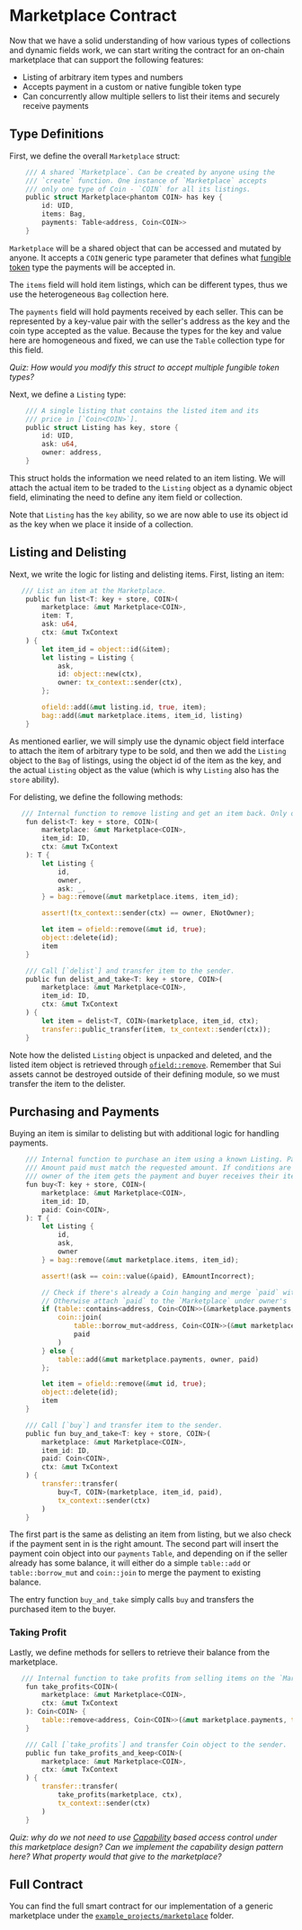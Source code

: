 # Marketplace Contract

Now that we have a solid understanding of how various types of collections and dynamic fields work, we can start writing the contract for an on-chain marketplace that can support the following features:

- Listing of arbitrary item types and numbers
- Accepts payment in a custom or native fungible token type
- Can concurrently allow multiple sellers to list their items and securely receive payments

## Type Definitions

First, we define the overall `Marketplace` struct:

```rust
    /// A shared `Marketplace`. Can be created by anyone using the
    /// `create` function. One instance of `Marketplace` accepts
    /// only one type of Coin - `COIN` for all its listings.
    public struct Marketplace<phantom COIN> has key {
        id: UID,
        items: Bag,
        payments: Table<address, Coin<COIN>>
    }
```

`Marketplace` will be a shared object that can be accessed and mutated by anyone. It accepts a `COIN` generic type parameter that defines what [fungible token](../../unit-three/lessons/4_the_coin_resource_and_create_currency.md) type the payments will be accepted in. 

The `items` field will hold item listings, which can be different types, thus we use the heterogeneous `Bag` collection here. 

The `payments` field will hold payments received by each seller. This can be represented by a key-value pair with the seller's address as the key and the coin type accepted as the value. Because the types for the key and value here are homogeneous and fixed, we can use the `Table` collection type for this field. 

_Quiz: How would you modify this struct to accept multiple fungible token types?_

Next, we define a `Listing` type:

```rust
    /// A single listing that contains the listed item and its
    /// price in [`Coin<COIN>`].
    public struct Listing has key, store {
        id: UID,
        ask: u64,
        owner: address,
    }
```
This struct holds the information we need related to an item listing. We will attach the actual item to be traded to the `Listing` object as a dynamic object field, eliminating the need to define any item field or collection. 

Note that `Listing` has the `key` ability, so we are now able to use its object id as the key when we place it inside of a collection. 

## Listing and Delisting

Next, we write the logic for listing and delisting items. First, listing an item:

```rust
   /// List an item at the Marketplace.
    public fun list<T: key + store, COIN>(
        marketplace: &mut Marketplace<COIN>,
        item: T,
        ask: u64,
        ctx: &mut TxContext
    ) {
        let item_id = object::id(&item);
        let listing = Listing {
            ask,
            id: object::new(ctx),
            owner: tx_context::sender(ctx),
        };

        ofield::add(&mut listing.id, true, item);
        bag::add(&mut marketplace.items, item_id, listing)
    }
```
As mentioned earlier, we will simply use the dynamic object field interface to attach the item of arbitrary type to be sold, and then we add the `Listing` object to the `Bag` of listings, using the object id of the item as the key, and the actual `Listing` object as the value (which is why `Listing` also has the `store` ability). 

For delisting, we define the following methods:

```rust
   /// Internal function to remove listing and get an item back. Only owner can do that.
    fun delist<T: key + store, COIN>(
        marketplace: &mut Marketplace<COIN>,
        item_id: ID,
        ctx: &mut TxContext
    ): T {
        let Listing {
            id,
            owner,
            ask: _,
        } = bag::remove(&mut marketplace.items, item_id);

        assert!(tx_context::sender(ctx) == owner, ENotOwner);

        let item = ofield::remove(&mut id, true);
        object::delete(id);
        item
    }

    /// Call [`delist`] and transfer item to the sender.
    public fun delist_and_take<T: key + store, COIN>(
        marketplace: &mut Marketplace<COIN>,
        item_id: ID,
        ctx: &mut TxContext
    ) {
        let item = delist<T, COIN>(marketplace, item_id, ctx);
        transfer::public_transfer(item, tx_context::sender(ctx));
    }
```

Note how the delisted `Listing` object is unpacked and deleted, and the listed item object is retrieved through [`ofield::remove`](https://github.com/MystenLabs/sui/blob/main/crates/sui-framework/packages/sui-framework/sources/dynamic_object_field.move#L71). Remember that Sui assets cannot be destroyed outside of their defining module, so we must transfer the item to the delister. 

## Purchasing and Payments

Buying an item is similar to delisting but with additional logic for handling payments. 

```rust
    /// Internal function to purchase an item using a known Listing. Payment is done in Coin<C>.
    /// Amount paid must match the requested amount. If conditions are met,
    /// owner of the item gets the payment and buyer receives their item.
    fun buy<T: key + store, COIN>(
        marketplace: &mut Marketplace<COIN>,
        item_id: ID,
        paid: Coin<COIN>,
    ): T {
        let Listing {
            id,
            ask,
            owner
        } = bag::remove(&mut marketplace.items, item_id);

        assert!(ask == coin::value(&paid), EAmountIncorrect);

        // Check if there's already a Coin hanging and merge `paid` with it.
        // Otherwise attach `paid` to the `Marketplace` under owner's `address`.
        if (table::contains<address, Coin<COIN>>(&marketplace.payments, owner)) {
            coin::join(
                table::borrow_mut<address, Coin<COIN>>(&mut marketplace.payments, owner),
                paid
            )
        } else {
            table::add(&mut marketplace.payments, owner, paid)
        };

        let item = ofield::remove(&mut id, true);
        object::delete(id);
        item
    }

    /// Call [`buy`] and transfer item to the sender.
    public fun buy_and_take<T: key + store, COIN>(
        marketplace: &mut Marketplace<COIN>,
        item_id: ID,
        paid: Coin<COIN>,
        ctx: &mut TxContext
    ) {
        transfer::transfer(
            buy<T, COIN>(marketplace, item_id, paid),
            tx_context::sender(ctx)
        )
    }

```

The first part is the same as delisting an item from listing, but we also check if the payment sent in is the right amount. The second part will insert the payment coin object into our `payments` `Table`, and depending on if the seller already has some balance, it will either do a simple `table::add` or `table::borrow_mut` and `coin::join` to merge the payment to existing balance. 

The entry function `buy_and_take` simply calls `buy` and transfers the purchased item to the buyer. 

### Taking Profit

Lastly, we define methods for sellers to retrieve their balance from the marketplace. 

```rust
   /// Internal function to take profits from selling items on the `Marketplace`.
    fun take_profits<COIN>(
        marketplace: &mut Marketplace<COIN>,
        ctx: &mut TxContext
    ): Coin<COIN> {
        table::remove<address, Coin<COIN>>(&mut marketplace.payments, tx_context::sender(ctx))
    }

    /// Call [`take_profits`] and transfer Coin object to the sender.
    public fun take_profits_and_keep<COIN>(
        marketplace: &mut Marketplace<COIN>,
        ctx: &mut TxContext
    ) {
        transfer::transfer(
            take_profits(marketplace, ctx),
            tx_context::sender(ctx)
        )
    }
```

_Quiz: why do we not need to use [Capability](../../unit-two/lessons/6_capability_design_pattern.md) based access control under this marketplace design? Can we implement the capability design pattern here? What property would that give to the marketplace?_

## Full Contract

You can find the full smart contract for our implementation of a generic marketplace under the [`example_projects/marketplace`](../example_projects/marketplace/sources/marketplace.move) folder.
